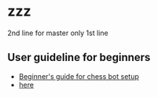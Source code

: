 # zzz

2nd line for master only
1st line

## User guideline for beginners

- [Beginner's guide for chess bot setup](https://github.com/TiraLabra/chess/blob/master/documentation/User_guideline.md)
- [here](https://helsinkifi-my.sharepoint.com/:w:/g/personal/ktojala_ad_helsinki_fi/EccrdQhsuUZBuI7TDq-SvlEB49Zaepl05AwwS2rAZpPDjg?e=cVJfIg)

